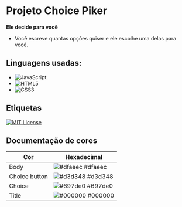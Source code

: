 # Projeto Choice Piker

**Ele decide para você**

- Você escreve quantas opções quiser e ele escolhe uma delas para você.



## Linguagens usadas:
- ![JavaScript](https://img.shields.io/badge/JavaScript-668?style=for-the-badge&logo=javascript&logoColor=f7df1e).
- ![HTML5](https://img.shields.io/badge/HTML5-668?style=for-the-badge&logo=html5)
- ![CSS3](https://img.shields.io/badge/CSS3-668?style=for-the-badge&logo=css3&logoColor=264CE4)


## Etiquetas

[![MIT License](https://img.shields.io/badge/License-MIT-green.svg)](https://choosealicense.com/licenses/mit/)
## Documentação de cores

| Cor               | Hexadecimal                                                |
| ----------------- | ---------------------------------------------------------------- |
| Body       | ![#dfaeec](https://via.placeholder.com/10/dfaeec?text=+) #dfaeec |
| Choice button       | ![#d3d348](https://via.placeholder.com/10/d3d348?text=+) #d3d348 |
| Choice       | ![#697de0](https://via.placeholder.com/10/697de0?text=+) #697de0 |
| Title       | ![#000000](https://via.placeholder.com/10/000000?text=+) #000000 |

